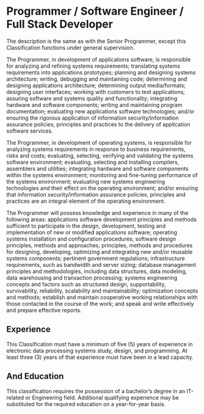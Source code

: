 

# Programmer / Software Engineer / Full Stack Developer
The description is the same as with the Senior Programmer, except this Classification functions under general supervision.

The Programmer, in development of applications software, is responsible for analyzing and refining systems requirements; translating systems requirements into applications prototypes; planning and designing systems architecture; writing, debugging and maintaining code; determining and designing applications architecture; determining output media/formats; designing user interfaces; working with customers to test applications; assuring software and systems quality and functionality; integrating hardware and software components; writing and maintaining program documentation; evaluating new applications software technologies; and/or ensuring the rigorous application of information security/information assurance policies, principles and practices to the delivery of application software services.

The Programmer, in development of operating systems, is responsible for analyzing systems requirements in response to business requirements, risks and costs; evaluating, selecting, verifying and validating the systems software environment; evaluating, selecting and installing compilers, assemblers and utilities; integrating hardware and software components within the systems environment; monitoring and fine-tuning performance of the systems environment; evaluating new systems engineering technologies and their effect on the operating environment; and/or ensuring that information security/information assurance policies, principles and practices are an integral element of the operating environment.

The Programmer will possess knowledge and experience in many of the following areas: applications software development principles and methods sufficient to participate in the design, development, testing and implementation of new or modified applications software; operating systems installation and configuration procedures; software design principles, methods and approaches; principles, methods and procedures for designing, developing, optimizing and integrating new and/or reusable systems components; pertinent government regulations; infrastructure requirements, such as bandwidth and server sizing; database management principles and methodologies, including data structures, data modeling, data warehousing and transaction processing; systems engineering concepts and factors such as structured design, supportability, survivability, reliability, scalability and maintainability; optimization concepts and methods; establish and maintain cooperative working relationships with those contacted in the course of the work; and speak and write effectively and prepare effective reports.

## Experience
This Classification must have a minimum of five (5) years of experience in electronic data processing systems study, design, and programming. At least three (3) years of that experience must have been in a lead capacity.

## And Education
This classification requires the possession of a bachelor’s degree in an IT-related or Engineering field. Additional qualifying experience may be substituted for the required education on a year-for-year basis.
